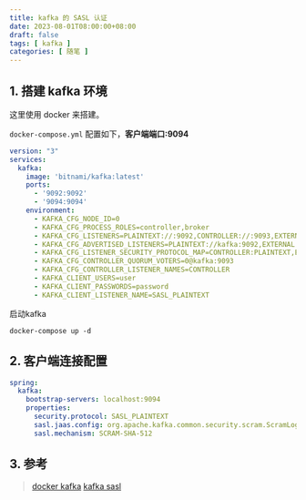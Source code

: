 ```yaml
---
title: kafka 的 SASL 认证
date: 2023-08-01T08:00:00+08:00
draft: false
tags: [ kafka ]
categories: [ 随笔 ]
---
```


## 1. 搭建 kafka 环境

这里使用 docker 来搭建。

`docker-compose.yml` 配置如下，**客户端端口:9094**

```yaml
version: "3"
services:
  kafka:
    image: 'bitnami/kafka:latest'
    ports:
      - '9092:9092'
      - '9094:9094'
    environment:
      - KAFKA_CFG_NODE_ID=0
      - KAFKA_CFG_PROCESS_ROLES=controller,broker
      - KAFKA_CFG_LISTENERS=PLAINTEXT://:9092,CONTROLLER://:9093,EXTERNAL://:9094
      - KAFKA_CFG_ADVERTISED_LISTENERS=PLAINTEXT://kafka:9092,EXTERNAL://localhost:9094
      - KAFKA_CFG_LISTENER_SECURITY_PROTOCOL_MAP=CONTROLLER:PLAINTEXT,EXTERNAL:SASL_PLAINTEXT,PLAINTEXT:PLAINTEXT
      - KAFKA_CFG_CONTROLLER_QUORUM_VOTERS=0@kafka:9093
      - KAFKA_CFG_CONTROLLER_LISTENER_NAMES=CONTROLLER
      - KAFKA_CLIENT_USERS=user
      - KAFKA_CLIENT_PASSWORDS=password
      - KAFKA_CLIENT_LISTENER_NAME=SASL_PLAINTEXT
```

启动kafka

```shell
docker-compose up -d
```

## 2. 客户端连接配置

```yaml
spring:
  kafka:
    bootstrap-servers: localhost:9094
    properties:
      security.protocol: SASL_PLAINTEXT
      sasl.jaas.config: org.apache.kafka.common.security.scram.ScramLoginModule required username='user' password='password';
      sasl.mechanism: SCRAM-SHA-512

```


## 3. 参考

> [docker kafka](https://hub.docker.com/r/bitnami/kafka)
> [kafka sasl](https://docs.confluent.io/platform/current/kafka/authentication_sasl/authentication_sasl_scram.html#sasl-scram-overview) 